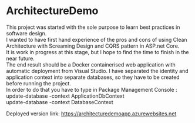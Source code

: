# ArchitectureDemo
This project was started with the sole purpose to learn best practices in software design.</br>
I wanted to have first hand experience of the pros and cons of using Clean Architecture with Screaming Design and CQRS pattern in ASP.net Core.</br>
It is work in progress at this stage, but I hope to find the time to finish in the near future.</br> 
The end result should be a Docker containerised web application with automatic deployment from Visual Studio.
I have separated the identity and application context into separate databases, so they have to be created before running the project.</br>
In order to do that you have to type in Package Management Console :</br>
update-database -context ApplicationDbContext</br>
update-database -context DatabaseContext</br>

Deployed version link:
https://architecturedemoapp.azurewebsites.net

